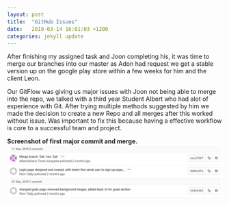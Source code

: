 ```yaml
---
layout: post
title:  "GitHub Issues"
date:   2019-03-14 16:01:03 +1200
categories: jekyll update
---
```


After finishing my assigned task and Joon completing his, it was time to merge our branches into our master as Adon had request we get a stable version up on the google play store within a few weeks for him and the client Leon.

Our GitFlow was giving us major issues with Joon not being able to merge into the repo, we talked with a third year Student Albert who had alot of experience with Git. After trying multiple methods suggested by him we made the decision to create a new Repo and all merges after this worked without issue. Was important to fix this because having a effective workflow is core to a successful team and project.

**Screenshot of first major commit and merge.**
![](/assets/march14_1.JPG)
